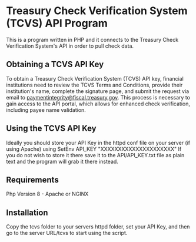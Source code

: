 # Treasury Check Verification System (TCVS) API Program
This is a program written in PHP and it connects to the Treasury Check Verification System's API in order to pull check data.

## Obtaining a TCVS API Key
To obtain a Treasury Check Verification System (TCVS) API key, financial institutions need to review the TCVS Terms and Conditions, provide their institution's name, complete the signature page, and submit the request via email to paymentintegrity@fiscal.treasury.gov. This process is necessary to gain access to the API portal, which allows for enhanced check verification, including payee name validation.

## Using the TCVS API Key
Ideally you should store your API Key in the httpd conf file on your server (if using Apache) using SetEnv API_KEY "XXXXXXXXXXXXXXXXXXXXX"
If you do not wish to store it there save it to the API/API_KEY.txt file as plain text and the program will grab it there instead. 

## Requirements
Php Version 8 - Apache or NGINX

## Installation
Copy the tcvs folder to your servers httpd folder, set your API Key, and then go to the server URL/tcvs to start using the script.

